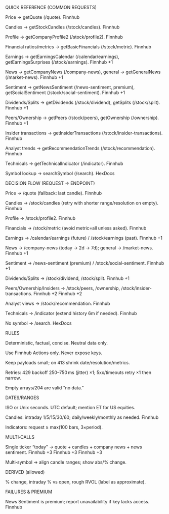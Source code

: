 <!-- GPT-USAGE-HEADER:v1
Type: reference documentation (not executable code).
Rules: Treat as docs; do not run as code. Obey the action schemas in ./01-unified-instruction-set.md.
-->
QUICK REFERENCE (COMMON REQUESTS)

Price → getQuote (/quote). 
Finnhub

Candles → getStockCandles (/stock/candles). 
Finnhub

Profile → getCompanyProfile2 (/stock/profile2). 
Finnhub

Financial ratios/metrics → getBasicFinancials (/stock/metric). 
Finnhub

Earnings → getEarningsCalendar (/calendar/earnings), getEarningsSurprises (/stock/earnings). 
Finnhub
+1

News → getCompanyNews (/company-news), general → getGeneralNews (/market-news). 
Finnhub
+1

Sentiment → getNewsSentiment (/news-sentiment, premium), getSocialSentiment (/stock/social-sentiment). 
Finnhub
+1

Dividends/Splits → getDividends (/stock/dividend), getSplits (/stock/split). 
Finnhub
+1

Peers/Ownership → getPeers (/stock/peers), getOwnership (/ownership). 
Finnhub
+1

Insider transactions → getInsiderTransactions (/stock/insider-transactions). 
Finnhub

Analyst trends → getRecommendationTrends (/stock/recommendation). 
Finnhub

Technicals → getTechnicalIndicator (/indicator). 
Finnhub

Symbol lookup → searchSymbol (/search). 
HexDocs

DECISION FLOW (REQUEST → ENDPOINT)

Price → /quote (fallback: last candle). 
Finnhub

Candles → /stock/candles (retry with shorter range/resolution on empty). 
Finnhub

Profile → /stock/profile2. 
Finnhub

Financials → /stock/metric (avoid metric=all unless asked). 
Finnhub

Earnings → /calendar/earnings (future) / /stock/earnings (past). 
Finnhub
+1

News → /company-news (today → 2d → 7d); general → /market-news. 
Finnhub
+1

Sentiment → /news-sentiment (premium) / /stock/social-sentiment. 
Finnhub
+1

Dividends/Splits → /stock/dividend, /stock/split. 
Finnhub
+1

Peers/Ownership/Insiders → /stock/peers, /ownership, /stock/insider-transactions. 
Finnhub
+2
Finnhub
+2

Analyst views → /stock/recommendation. 
Finnhub

Technicals → /indicator (extend history 6m if needed). 
Finnhub

No symbol → /search. 
HexDocs

RULES

Deterministic, factual, concise. Neutral data only.

Use Finnhub Actions only. Never expose keys.

Keep payloads small; on 413 shrink date/resolution/metrics.

Retries: 429 backoff 250–750 ms (jitter) ×1; 5xx/timeouts retry ×1 then narrow.

Empty arrays/204 are valid “no data.”

DATES/RANGES

ISO or Unix seconds. UTC default; mention ET for US equities.

Candles: intraday 1/5/15/30/60; daily/weekly/monthly as needed. 
Finnhub

Indicators: request ≥ max(100 bars, 3×period).

MULTI‑CALLS

Single ticker “today” → quote + candles + company news + news sentiment. 
Finnhub
+3
Finnhub
+3
Finnhub
+3

Multi‑symbol → align candle ranges; show abs/% change.

DERIVED (allowed)

% change, intraday % vs open, rough RVOL (label as approximate).

FAILURES & PREMIUM

News Sentiment is premium; report unavailability if key lacks access. 
Finnhub